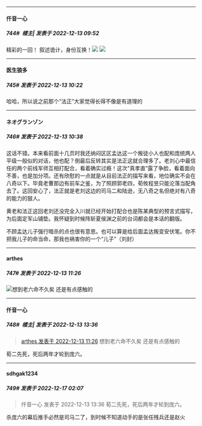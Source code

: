 

*****

####  仟音一心  
##### 744#         楼主| 发表于 2022-12-13 09:52

精彩的一回！
叙述诡计，身份互换！<img src="https://p.sda1.dev/8/6d6b340bdb66db9dbad31d307be73fff/CMP_20221213095129368.jpg" referrerpolicy="no-referrer">
<img src="https://p.sda1.dev/8/f7c1d6a98affafa9659a54bedef6558d/CMP_20221213095129416.jpg" referrerpolicy="no-referrer">



*****

####  医生狼多  
##### 745#       发表于 2022-12-13 10:22

哈哈，所以说之前那个“法正”大家觉得长得不像是有道理的



*****

####  ネオグランゾン  
##### 746#       发表于 2022-12-13 10:38

这话不错。本来看前面十几页时我还纳闷区区孟达这一个叛徒小人也配和庞统两人平级一般似的对话，他也配？倒最后反转其实是法正这就合理多了。老刘心中最信任的两个前线军师互相打配合，看着确实过瘾！这次“真孝直”露了争脸，看着面向不善，也是加分项。还有欣慰的一点就是从目前法正的描写来看，地位确实不会在八奇以下。毕竟老曹那边有前车之鉴，为了照顾郭老四，荀攸程昱只能沦落当配角去了。这回安心了，法正就是老刘这边的司马二和陆逊，无八奇之名但绝对有八奇的能力的狠人。

黄老和法正这回老刘还没完全入川就已经开始打配合也是陈某典型的预言式描写，为后面定军山铺垫。我怀疑到时候阵斩夏侯渊之前的台词都会是本话的翻版。

不顾孟达儿子强行暗杀的点也很有意思。也可以算是给后面孟达叛变安伏笔。你不把我儿子的命当命，那我也祸害你的一个“儿子”（刘封）



*****

####  arthes  
##### 747#       发表于 2022-12-13 11:26

<img src="https://static.saraba1st.com/image/smiley/face2017/094.png" referrerpolicy="no-referrer">想到老六命不久矣 还是有点感触的



*****

####  仟音一心  
##### 748#         楼主| 发表于 2022-12-13 13:36

<blockquote><a href="httphttps://bbs.saraba1st.com/2b/forum.php?mod=redirect&amp;goto=findpost&amp;pid=58918013&amp;ptid=1843655" target="_blank">arthes 发表于 2022-12-13 11:26</a>
想到老六命不久矣 还是有点感触的</blockquote>
荀二先死，死后两年才轮到庞六。



*****

####  sdhgak1234  
##### 749#       发表于 2022-12-17 02:07

<blockquote>仟音一心 发表于 2022-12-13 13:36
荀二先死，死后两年才轮到庞六。</blockquote>
杀庞六的幕后推手必然是司马二了，到时候不知道动手的是张任残兵还是赵火

